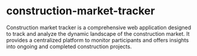# construction-market-tracker
Construction market tracker  is a comprehensive web application designed to track and analyze the dynamic landscape of the construction market. It provides a centralized platform to monitor participants and offers insights into ongoing and completed construction projects.
